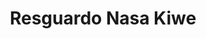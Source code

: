 ---
title: Resguardo Nasa Kiwe
nombre_comunidad: Resguardo Nasa Kiwe
municipio: Santander de Quilichao
departamento: Cauca
descripcion: >-
  Comunidad indígena Nasa, ubicada en 3 veredas del municipio de Santander de
  Quilichao: Quita Pereza, Nuevo México y Jaguito, están constituidos como
  resguardo desde el año 2012, la propiedad de la tierra esta formalizada a
  partir de una titulación colectiva.  El plan de vida Yu´Lucx fue construido en
  conjunto con los resguardos de Canoas y Munchique.
num_personas: 1200
num_familias: 287
min_distancia_casco_urbano: 15
km_distancia_casco_urbano: 3
vias_acceso: Vía terciaria en muy buen estado
infraestructura_comunitaria:
  - Casa comunal
  - ' Cancha de futbol'
  - Caseta
notas_infraestructura_comunitaria: null
liderazgo_comunidad:
  - >-
    El cabildo mayor está conformado por 4 autoridades mayores (Ne’hwe’sx)

    y coordinadores por cada tejido (mujer - jóven - comunicaciones - política
    en salud)
  - |-

    Consejo Consultivo de mujeres
inclusion_diversidad_genero: null
comentarios_conectividad: null
punto_SOLE: null
comentarios_punto_SOLE: []
ppales_actividades_economicas_vocacion_productiva:
  - >-
    agricultura (autoconsumo y comercialización hortalizas - citricos y especies
    menores)
  - |2-
     
    Porcinos y ganadería en pie
  - ' piscicola (Tilapia Roja -  Mojarra)'
  - ' Producción de Estevia (Asociación de Productores de Stevia) '
comentarios_ppales_actividades_economicas_vocacion_productiva: null
comunidad_sostenible_uso_suelo: null
org_con_proyeccion: []
servicios_publicos_comunidades_focalizadas:
  - Energía eléctrica - Compañía Eléctrica de Occidente
  - ' Acueducto comunitario (sin concesión de agua)'
comunidades_focalizadas_educacion_infraestructura_educativa:
  - >-
    Institución Educativa Agropecuaria Las Aves - Centro Docente Rural Mixto
    Nasa Kiwe Tck Kshaw: 400 estudiantes
comunidades_focalizadas_practicas_organizativas: []
conectividad_minima: Bueno
iniciativas_priorizadas: []
org_focalizada: []
riesgo: null
otros_programas_USAID: []
alianzas_colaboradores: []
posibilidad_iniciativas_conjuntas_aliados_2: []
actividades_ocio:
  - Sek buy
  - ' Saakhelu y Cxapuc'
  - ' refrescamiento de bastones'
  - refrescamiento de las semillas
  - ' apagada del fogón'
medios_comunicacion_narrativas_locales: []
num_visitas_realizadas: null
num_diagnosticos_rurales_participativos_realizados: null
infraestructura_salud_atencion_psicosocial: []
notas_infraestructura_salud_atencion_psicosocial: >-
  En apoyo del programa WLH la institución QUILISALUD E.S.E. UNIDAD DE ATENCION
  EN SALUD ANTONIO NARIÑO presta el servicio de psicología, fonoaudiología,
  fisioterapia y terapia ocupacional de manera presencia en la cabecera
  municipal de Santander de Quilichao. También se habilitó servicio de
  telemedicina en el ESE HOSPITAL FRANCISCO DE PAULA SANTANDER para psiquiatria.
  Y esa institución tiene todos los otros servicios de manera presencial
  (psicología, fonoaudiología, fisioterapia y terapia ocupacional)
num_visitas_predio: null
grafica_ubicacion_geografica: /charts/municipios/santander-de-quilichao/ubicacion_geografica.html
url: /reportes/resguardo-nasa-kiwe
imagen_iniciativas_productivas: null
imagen_medios_comunicacion: null
layout: comunidad
download_file: /reportes/resguardo-nasa-kiwe.pdf

---